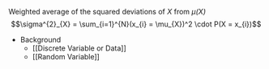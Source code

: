 Weighted average of the squared deviations of *X* from *μ(X)*
$$\sigma^{2}_{X} = \sum_{i=1}^{N}(x_{i} = \mu_{X})^2 \cdot  P(X = x_{i})$$
* Background
	* [[Discrete Variable or Data]]
	* [[Random Variable]]